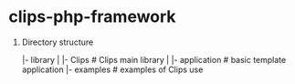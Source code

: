 clips-php-framework
===================

1. Directory structure

	|- library
	|	|- Clips	# Clips main library
	|
	|- application	# basic template application
	|- examples		# examples of Clips use
